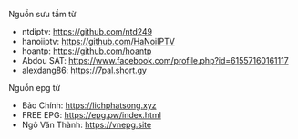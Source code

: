 Nguồn sưu tầm từ 
- ntdiptv: https://github.com/ntd249
- hanoiiptv: https://github.com/HaNoiIPTV
- hoantp: https://github.com/hoantp
- Abdou SAT: https://www.facebook.com/profile.php?id=61557160161117
- alexdang86: https://7pal.short.gy

Nguồn epg từ
- Bảo Chính: https://lichphatsong.xyz
- FREE EPG: https://epg.pw/index.html
- Ngô Văn Thành: https://vnepg.site
